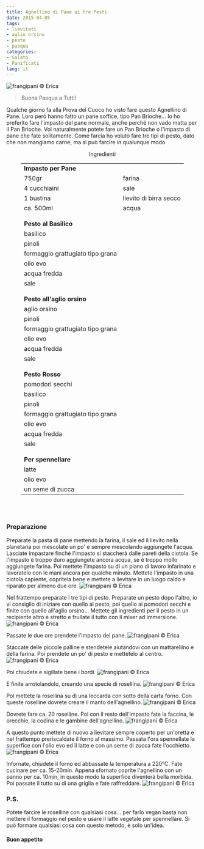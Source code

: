 ```yaml
---
title: Agnellino di Pane ai tre Pesti
date: 2015-04-05
tags:
- lievitati
- aglio orsino
- pesto
- pasqua
categories:
- Salato
- Panificati
lang: it
---
```

![](header.jpg "frangipani © Erica")

> Buona Pasqua a Tutti!

Qualche giorno fa alla Prova del Cuoco ho visto fare questo Agnellino di Pane. Loro però hanno fatto un pane soffice, tipo Pan Brioche... Io ho preferito fare l'impasto del pane normale, anche perché non vado matta per il Pan Brioche. Voi naturalmente potete fare un Pan Brioche o l'impasto di pane che fate solitamente. Come farcia ho voluto fare tre tipi di pesto, dato che non mangiamo carne, ma si può farcire in qualunque modo.


<div id="wrapper" style="text-align: center">
  <div id="yourdiv" style="display: inline-block;">
    <div class="ingredients">
      <div class="ingredients-title">Ingredienti</div>
      <table>
        <tbody>
          <tr>
            <td colspan="2"><b>Impasto per Pane</b></td>
          </tr>
          <tr>
            <td>750gr</td>
            <td>farina</td>
          </tr>
          <tr>
            <td>4 cucchiaini</td>
            <td>sale</td>
          </tr>
          <tr>
            <td>1 bustina</td>
            <td>lievito di birra secco</td>
          </tr>
          <tr>
            <td>ca. 500ml</td>
            <td>acqua</td>
          </tr>
          <tr style="height: 15px;"></tr>
          <tr>          
            <td colspan="2"><b>Pesto al Basilico</b></td>
          </tr>
          <tr>
            <td>basilico</td>
          </tr>
          <tr>      
            <td>pinoli</td>
          </tr>
          <tr>      
            <td>formaggio grattugiato tipo grana</td>
          </tr>
          <tr>
            <td>olio evo</td>
          </tr>
          <tr>
            <td>acqua fredda</td>
          </tr>
          <tr>
            <td>sale</td>
          </tr>
          <tr style="height: 15px;"></tr>
          <tr>          
            <td colspan="2"><b>Pesto all'aglio orsino</b></td>
          </tr>      
          <tr>
            <td>aglio orsino</td>
          </tr>
          <tr>      
            <td>pinoli</td>
          </tr>
          <tr>      
            <td>formaggio grattugiato tipo grana</td>
          </tr>
          <tr>
            <td>olio evo</td>
          </tr>
          <tr>
            <td>acqua fredda</td>
          </tr>
          <tr>
            <td>sale</td>
          </tr>
          <tr style="height: 15px;"></tr>
          <tr>          
            <td colspan="2"><b>Pesto Rosso</b></td>
          </tr>      
          <tr>
            <td>pomodori secchi</td>
          </tr>
          <tr>
            <td>basilico</td>
          </tr>
          <tr>      
            <td>pinoli</td>
          </tr>
          <tr>      
            <td>formaggio grattugiato tipo grana</td>
          </tr>
          <tr>
            <td>olio evo</td>
          </tr>
          <tr>
            <td>acqua fredda</td>
          </tr>
          <tr>
            <td>sale</td>
          </tr>
          <tr style="height: 15px;"></tr>
          <tr>          
            <td colspan="2"><b>Per spennellare</b></td>
          </tr>      
          <tr>
            <td>latte</td>
          </tr>
          <tr>
            <td>olio evo</td>
          </tr>
          <tr>
            <td>un seme di zucca</td>         
          </tr>
        </tbody>
      </table>
      <br></br>
    </div>
  </div>
</div>


<h3>
  <font color="grey">
    <i class="fa-solid fa-gears"></i>
  </font> Preparazione
</h3>

Preparate la pasta di pane mettendo la farina, il sale ed il lievito nella planetaria poi mescolate un po' e sempre mescolando aggiungete l'acqua. Lasciate impastare finché l'impasto si staccherà dalle pareti della ciotola. Se l'impasto è troppo duro aggiungete ancora acqua, se è troppo mollo aggiungete farina. Poi mettete l'impasto su di un piano di lavoro infarinato e lavoratelo con le mani ancora per qualche minuto. Mettete l'impasto in una ciotola capiente, copritela bene e mettete a lievitare in un luogo caldo e riparato per almeno due ore.
![](impasto.jpg "frangipani © Erica")

Nel frattempo preparate i tre tipi di pesto. Preparate un pesto dopo l'altro, io vi consiglio di iniziare con quello al pesto, poi quello ai pomodori secchi e finite con quello all'aglio orsino... Mettete gli ingredienti per il pesto in un recipiente altro e stretto e frullate il tutto con il mixer ad immersione.
![](pesti.jpg "frangipani © Erica")

Passate le due ore prendete l'impasto del pane.
![](impastolievitato.jpg "frangipani © Erica")

Staccate delle piccole palline e stendetele aiutandovi con un mattarellino e della farina. Poi prendete un po' di pesto e mettetelo al centro.
![](stendere.jpg "frangipani © Erica")

Poi chiudete e sigillate bene i bordi.
![](chiudere.jpg "frangipani © Erica")

E finite arrotolandolo, creando una specie di rosellina.
![](arrotolare.jpg "frangipani © Erica")

Poi mettete la rosellina su di una leccarda con sotto della carta forno. Con queste roselline dovrete creare il manto dell'agnellino.
![](roselline.jpg "frangipani © Erica")

Dovrete fare ca. 20 roselline. Poi con il resto dell'impasto fate la faccina, le orecchie, la codina e le gambine dell'agnellino.
![](teglia.jpg "frangipani © Erica")

A questo punto mettete di nuovo a lievitare sempre coperto per un'oretta e nel frattempo preriscaldate il forno al massimo. Passata l'ora spennellate la superfice con l'olio evo ed il latte e con un seme di zucca fate l'occhietto.
![](infornare.jpg "frangipani © Erica")

Infornate, chiudete il forno ed abbassate la temperatura a 220°C. Fate cucinare per ca. 15-20min. Appena sfornato coprite l'agnellino con un panno per ca. 10min, in questo modo la superfice diventerà bella morbida. Poi passate il tutto su di una griglia e fate raffreddare.
![](risultato.jpg "frangipani © Erica")


<h3>
  <font color="#FFCC00">
    <i class="fa-regular fa-lightbulb"></i>
  </font> P.S.
</h3>

Potete farcire le roselline con qualsiasi cosa... per farlo vegan basta non mettere il formaggio nel pesto e usare il latte vegetale per spennellare. Si può formare qualsiasi cosa con questo metodo, è solo un'idea.

<h4>Buon appetito
  <font color="red">
    <i class="fa-regular fa-face-smile"></i>
  </font>
</h4>
